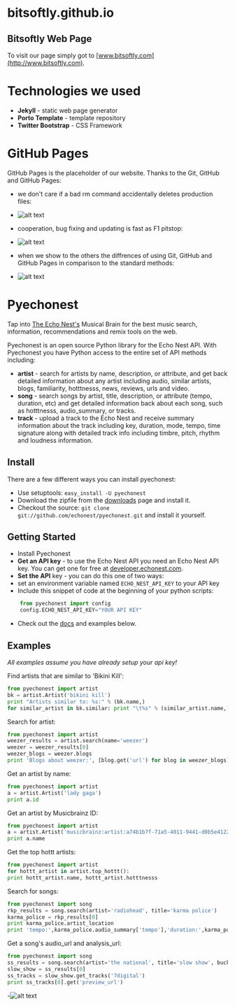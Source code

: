 bitsoftly.github.io
===================

**Bitsoftly Web Page**
------------------
To visit our page simply got to [www.bitsoftly.com](http://www.bitsoftly.com).

# Technologies we used

* **Jekyll** - static web page generator
* **Porto Template** - template repository
* **Twitter Bootstrap** - CSS Framework

# GitHub Pages

GitHub Pages is the placeholder of our website.
Thanks to the Git, GitHub and GitHub Pages:

- we don't care if a bad rm command accidentally deletes production files:
- 
  ![alt text](http://i.imgur.com/Gf03RPe.gif "we don't care if a bad rm command accidentally deletes production files")

- cooperation, bug fixing and updating is fast as F1 pitstop:
- 
  ![alt text](http://i.imgur.com/BPKQ2hX.gif "cooperation, bug fixing and updating is fast as F1 pitstop")

- when we show to the others the diffrences of using Git, GitHub and GitHub Pages in comparison to the standard methods:
- 
  ![alt text](http://i.imgur.com/wD7lRWR.gif "when we show to the others the diffrences of using Git, GitHub and GitHub Pages in comparison to the standard methods")



# Pyechonest

Tap into [The Echo Nest's](http://the.echonest.com/) Musical Brain for the best music search, information, recommendations and remix tools on the web.

Pyechonest is an open source Python library for the Echo Nest API.  With Pyechonest you have Python access to the entire set of API methods including:

* **artist** - search for artists by name, description, or attribute, and get back detailed information about any artist including audio, similar artists, blogs, familiarity, hotttnesss, news, reviews, urls and video.
* **song** - search songs by artist, title, description, or attribute (tempo, duration, etc) and get detailed information back about each song, such as hotttnesss, audio_summary, or tracks.
* **track** - upload a track to the Echo Nest and receive summary information about the track including key, duration, mode, tempo, time signature along with detailed track info including timbre, pitch, rhythm and loudness information.

## Install
There are a few different ways you can install pyechonest:

* Use setuptools: `easy_install -U pyechonest`
* Download the zipfile from the [downloads](https://github.com/echonest/pyechonest/archives/master) page and install it. 
* Checkout the source: `git clone git://github.com/echonest/pyechonest.git` and install it yourself.
   
## Getting Started
* Install Pyechonest
* **Get an API key** - to use the Echo Nest API you need an Echo Nest API key.  You can get one for free at [developer.echonest.com](http://developer.echonest.com).
* **Set the API** key - you can do this one of two ways:
* set an environment variable named `ECHO_NEST_API_KEY` to your API key
* Include this snippet of code at the beginning of your python scripts:

```python
    from pyechonest import config
    config.ECHO_NEST_API_KEY="YOUR API KEY"
```

* Check out the [docs](http://echonest.github.com/pyechonest/) and examples below.

## Examples
*All examples assume you have already setup your api key!*

Find artists that are similar to 'Bikini Kill':

```python
from pyechonest import artist
bk = artist.Artist('bikini kill')
print "Artists similar to: %s:" % (bk.name,)
for similar_artist in bk.similar: print "\t%s" % (similar_artist.name,)
```

Search for artist:
```python
from pyechonest import artist
weezer_results = artist.search(name='weezer')
weezer = weezer_results[0]
weezer_blogs = weezer.blogs
print 'Blogs about weezer:', [blog.get('url') for blog in weezer_blogs]
```

Get an artist by name:
```python
from pyechonest import artist
a = artist.Artist('lady gaga')
print a.id
```

Get an artist by Musicbrainz ID:
```python
from pyechonest import artist
a = artist.Artist('musicbrainz:artist:a74b1b7f-71a5-4011-9441-d0b5e4122711')
print a.name
```

Get the top hottt artists:
```python
from pyechonest import artist
for hottt_artist in artist.top_hottt():
print hottt_artist.name, hottt_artist.hotttnesss
```

Search for songs:
```python
from pyechonest import song
rkp_results = song.search(artist='radiohead', title='karma police')
karma_police = rkp_results[0]
print karma_police.artist_location
print 'tempo:',karma_police.audio_summary['tempo'],'duration:',karma_police.audio_summary['duration']
```

Get a song's audio_url and analysis_url:
```python
from pyechonest import song
ss_results = song.search(artist='the national', title='slow show', buckets=['id:7digital', 'tracks'], limit=True)
slow_show = ss_results[0]
ss_tracks = slow_show.get_tracks('7digital')
print ss_tracks[0].get('preview_url')
```

-![alt text](http://i.imgur.com/WWLYo.gif "Frustrated cat can't believe this is the 12th time he's clicked on an auto-linked README.md URL")

